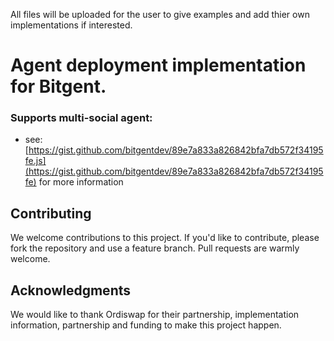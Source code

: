 All files will be uploaded for the user to give examples and add thier own implementations if interested.

# Agent deployment implementation for Bitgent.

### Supports multi-social agent:

- see: [https://gist.github.com/bitgentdev/89e7a833a826842bfa7db572f34195fe.js](https://gist.github.com/bitgentdev/89e7a833a826842bfa7db572f34195fe) for more information

## Contributing

We welcome contributions to this project. If you'd like to contribute, please fork the repository and use a feature branch. Pull requests are warmly welcome.

## Acknowledgments

We would like to thank Ordiswap for their partnership, implementation information, partnership and funding to make this project happen.

